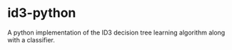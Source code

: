 # id3-python
A python implementation of the ID3 decision tree learning algorithm along with a classifier.
